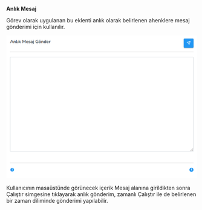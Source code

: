**Anlık Mesaj**

Görev olarak uygulanan bu eklenti anlık olarak belirlenen ahenklere mesaj gönderimi için kullanılır.

[![Anlik Mesaj](../images/computerManagement/instantMessage.png)](../images/computerManagement/instantMessage.png)


Kullanıcının masaüstünde görünecek içerik Mesaj alanına girildikten sonra Çalıştır simgesine tıklayarak anlık gönderim, zamanlı Çalıştır ile de belirlenen bir zaman diliminde gönderimi yapılabilir.

<link href=/lider3.0/assets/style.css rel=stylesheet></link>
